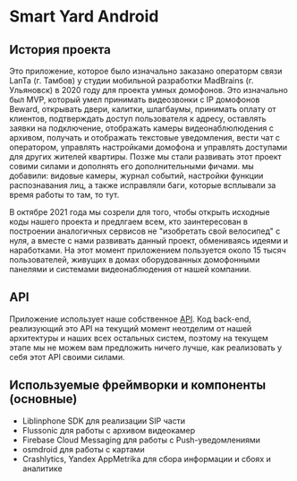 # Smart Yard Android

## История проекта
Это приложение, которое было изначально заказано операторм связи LanTa (г. Тамбов) у студии мобильной разработки MadBrains (г. Ульяновск) в 2020 году для проекта умных домофонов. Это изначально был MVP, который умел принимать видеозвонки с IP домофонов Beward, открывать двери, калитки, шлагбаумы, принимать оплату от клиентов, подтверждать доступ пользователя к адресу, оставлять заявки на подключение, отображать камеры видеонаблюлюдения с архивом, получать и отображать текстовые уведомления, вести чат с оператором, управлять настройками домофона и управлять доступами для других жителей квартиры.
Позже мы стали развивать этот проект совими силами и дополнять его дополнительными фичами. мы добавили: видовые камеры, журнал событий, настройки функции распознавания лиц, а также исправляли баги, которые всплывали за время работы то там, то тут.

В октябре 2021 года мы созрели для того, чтобы открыть исходные коды нашего проекта и предлгаем всем, кто заинтересован в построении аналогичных сервисов не "изобретать свой велосипед" с нуля, а вместе с нами развивать данный проект, обмениваясь идеями и наработками. На этот момент приложением пользуется около 15 тысяч пользователей, живущих в домах оборудованных домофонными панелями и системами видеонаблюдения от нашей компании.

## API
Приложение использует наше собственное [API](https://rosteleset.github.io/ApplicationAPI/).
Код back-end, реализующий это API на текущий момент неотделим от нашей архитектуры и наших всех остальных систем, поэтому на текущем этапе мы не можем вам предложить ничего лучше, как реализовать у себя этот API своими силами.

## Используемые фреймворки и компоненты (основные)
* Liblinphone SDK для реализации SIP части
* Flussonic для работы с архивом видеокамер 
* Firebase Cloud Messaging для работы с Push-уведомлениями
* osmdroid для работы с картами
* Crashlytics, Yandex AppMetrika для сбора информации и сбоях и аналитике
